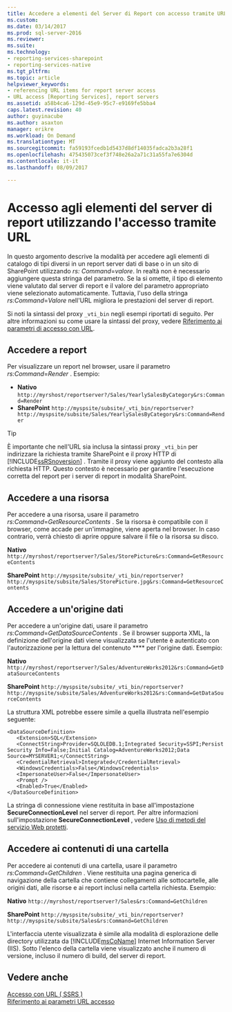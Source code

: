 ```yaml
---
title: Accedere a elementi del Server di Report con accesso tramite URL | Documenti Microsoft
ms.custom: 
ms.date: 03/14/2017
ms.prod: sql-server-2016
ms.reviewer: 
ms.suite: 
ms.technology:
- reporting-services-sharepoint
- reporting-services-native
ms.tgt_pltfrm: 
ms.topic: article
helpviewer_keywords:
- referencing URL items for report server access
- URL access [Reporting Services], report servers
ms.assetid: a58b4ca6-129d-45e9-95c7-e9169fe5bba4
caps.latest.revision: 40
author: guyinacube
ms.author: asaxton
manager: erikre
ms.workload: On Demand
ms.translationtype: MT
ms.sourcegitcommit: fa59193fcedb1d5437d8df14035fadca2b3a28f1
ms.openlocfilehash: 475435073cef3f748e26a2a71c31a55fa7e6304d
ms.contentlocale: it-it
ms.lasthandoff: 08/09/2017

---
```

# <a name="access-report-server-items-using-url-access"></a>Accesso agli elementi del server di report utilizzando l'accesso tramite URL
  In questo argomento descrive la modalità per accedere agli elementi di catalogo di tipi diversi in un report server dati di base o in un sito di SharePoint utilizzando *rs: Command*=*valore*. In realtà non è necessario aggiungere questa stringa del parametro. Se la si omette, il tipo di elemento viene valutato dal server di report e il valore del parametro appropriato viene selezionato automaticamente. Tuttavia, l'uso della stringa *rs:Command*=*Valore* nell'URL migliora le prestazioni del server di report.  
  
 Si noti la sintassi del proxy `_vti_bin` negli esempi riportati di seguito. Per altre informazioni su come usare la sintassi del proxy, vedere [Riferimento ai parametri di accesso con URL](../reporting-services/url-access-parameter-reference.md).  
  
## <a name="access-a-report"></a>Accedere a report  
 Per visualizzare un report nel browser, usare il parametro *rs:Command*=*Render* . Esempio:  
  
 - **Nativo** `http://myrshost/reportserver?/Sales/YearlySalesByCategory&rs:Command=Render`  
 - **SharePoint** `http://myspsite/subsite/_vti_bin/reportserver?http://myspsite/subsite/Sales/YearlySalesByCategory&rs:Command=Render`  
  
> [!TIP]  
>  È importante che nell'URL sia inclusa la sintassi proxy `_vti_bin` per indirizzare la richiesta tramite SharePoint e il proxy HTTP di [!INCLUDE[ssRSnoversion](../includes/ssrsnoversion-md.md)] . Tramite il proxy viene aggiunto del contesto alla richiesta HTTP. Questo contesto è necessario per garantire l'esecuzione corretta del report per i server di report in modalità SharePoint.  
  
## <a name="access-a-resource"></a>Accedere a una risorsa  
 Per accedere a una risorsa, usare il parametro *rs:Command*=*GetResourceContents* . Se la risorsa è compatibile con il browser, come accade per un'immagine, viene aperta nel browser. In caso contrario, verrà chiesto di aprire oppure salvare il file o la risorsa su disco.  
  
 **Nativo** `http://myrshost/reportserver?/Sales/StorePicture&rs:Command=GetResourceContents`  
  
 **SharePoint** `http://myspsite/subsite/_vti_bin/reportserver?http://myspsite/subsite/Sales/StorePicture.jpg&rs:Command=GetResourceContents`  
  
## <a name="access-a-data-source"></a>Accedere a un'origine dati  
 Per accedere a un'origine dati, usare il parametro *rs:Command*=*GetDataSourceContents* . Se il browser supporta XML, la definizione dell'origine dati viene visualizzata se l'utente è autenticato con l'autorizzazione per la lettura del contenuto ****  per l'origine dati. Esempio:  
  
 **Nativo** `http://myrshost/reportserver?/Sales/AdventureWorks2012&rs:Command=GetDataSourceContents`  
  
 **SharePoint** `http://myspsite/subsite/_vti_bin/reportserver?http://myspsite/subsite/Sales/AdventureWorks2012&rs:Command=GetDataSourceContents`  
  
 La struttura XML potrebbe essere simile a quella illustrata nell'esempio seguente:  
  
```  
<DataSourceDefinition>  
   <Extension>SQL</Extension>  
   <ConnectString>Provider=SQLOLEDB.1;Integrated Security=SSPI;Persist Security Info=False;Initial Catalog=AdventureWorks2012;Data Source=MYSERVER1;</ConnectString>  
   <CredentialRetrieval>Integrated</CredentialRetrieval>  
   <WindowsCredentials>False</WindowsCredentials>  
   <ImpersonateUser>False</ImpersonateUser>  
   <Prompt />  
   <Enabled>True</Enabled>  
</DataSourceDefinition>  
```  
  
 La stringa di connessione viene restituita in base all'impostazione **SecureConnectionLevel** nel server di report. Per altre informazioni sull'impostazione **SecureConnectionLevel** , vedere [Uso di metodi del servizio Web protetti](../reporting-services/report-server-web-service/net-framework/using-secure-web-service-methods.md).  
  
## <a name="access-the-contents-of-a-folder"></a>Accedere ai contenuti di una cartella  
 Per accedere ai contenuti di una cartella, usare il parametro *rs:Command*=*GetChildren* . Viene restituita una pagina generica di navigazione della cartella che contiene collegamenti alle sottocartelle, alle origini dati, alle risorse e ai report inclusi nella cartella richiesta. Esempio:  
  
 **Nativo** `http://myrshost/reportserver?/Sales&rs:Command=GetChildren`  
  
 **SharePoint** `http://myspsite/subsite/_vti_bin/reportserver?http://myspsite/subsite/Sales&rs:Command=GetChildren`  
  
 L'interfaccia utente visualizzata è simile alla modalità di esplorazione delle directory utilizzata da [!INCLUDE[msCoName](../includes/msconame-md.md)] Internet Information Server (IIS). Sotto l'elenco della cartella viene visualizzato anche il numero di versione, incluso il numero di build, del server di report.  
  
## <a name="see-also"></a>Vedere anche  
 [Accesso con URL &#40; SSRS &#41;](../reporting-services/url-access-ssrs.md)   
 [Riferimento ai parametri URL accesso](../reporting-services/url-access-parameter-reference.md) 

